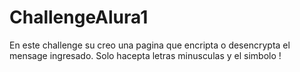 ﻿# ChallengeAlura1
En este challenge su creo una pagina que encripta o desencrypta el mensage ingresado. Solo hacepta letras minusculas y el simbolo !

